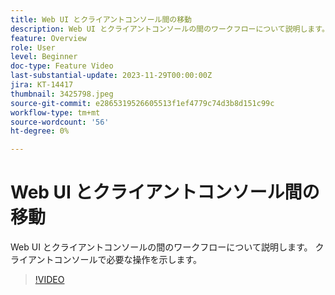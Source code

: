```yaml
---
title: Web UI とクライアントコンソール間の移動
description: Web UI とクライアントコンソールの間のワークフローについて説明します。 クライアントコンソールで必要な操作を示します。
feature: Overview
role: User
level: Beginner
doc-type: Feature Video
last-substantial-update: 2023-11-29T00:00:00Z
jira: KT-14417
thumbnail: 3425798.jpeg
source-git-commit: e2865319526605513f1ef4779c74d3b8d151c99c
workflow-type: tm+mt
source-wordcount: '56'
ht-degree: 0%

---
```



# Web UI とクライアントコンソール間の移動

Web UI とクライアントコンソールの間のワークフローについて説明します。 クライアントコンソールで必要な操作を示します。

>[!VIDEO](https://video.tv.adobe.com/v/3425798/?learn=on)
